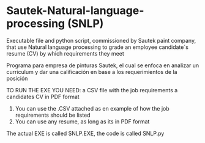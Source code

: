 # Sautek-Natural-language-processing (SNLP)

Executable file and python script, commissioned by Sautek paint company, that use Natural language processing to grade an employee candidate´s resume (CV) by which requirements they meet

Programa para empresa de pinturas Sautek, el cual se enfoca en analizar un curriculum y dar una calificación en base a los requerimientos de la posición

TO RUN THE EXE YOU NEED: a CSV file with the job requirements a candidates CV in PDF format
1. You can use the .CSV attached as en example of how the job requirements should be listed
2. You can use any resume, as long as its in PDF format

The actual EXE is called SNLP.EXE, the code is called SNLP.py 
